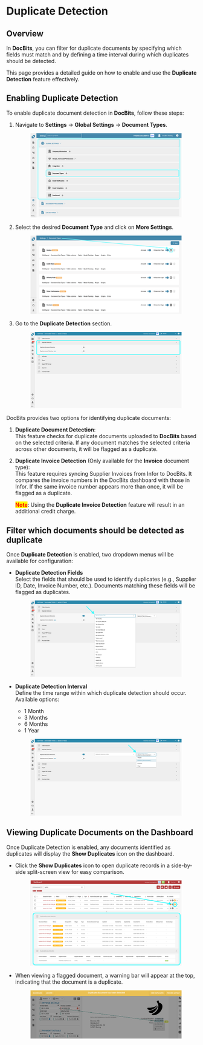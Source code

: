 # Duplicate Detection

## Overview

In **DocBits**, you can filter for duplicate documents by specifying which fields must match and by defining a time interval during which duplicates should be detected.

This page provides a detailed guide on how to enable and use the **Duplicate Detection** feature effectively.

## Enabling Duplicate Detection

To enable duplicate document detection in **DocBits**, follow these steps:

1.  Navigate to **Settings** → **Global Settings** → **Document Types**.

    <figure><img src="../../../../../.gitbook/assets/Calculate_PO_unit_price_1.png" alt=""><figcaption></figcaption></figure>
2.  Select the desired **Document Type** and click on **More Settings**.

    <figure><img src="../../../../../.gitbook/assets/Calculate_PO_unit_price_2.png" alt=""><figcaption></figcaption></figure>
3.  Go to the **Duplicate Detection** section.

    <figure><img src="../../../../../.gitbook/assets/DuplicateDocument_3.png" alt=""><figcaption></figcaption></figure>

DocBits provides two options for identifying duplicate documents:

1. **Duplicate Document Detection**: \
   This feature checks for duplicate documents uploaded to **DocBits** based on the selected criteria. If any document matches the selected criteria across other documents, it will be flagged as a duplicate.
2.  **Duplicate Invoice Detection** (Only available for the **Invoice** document type):\
    This feature requires syncing Supplier Invoices from Infor to DocBits. It compares the invoice numbers in the DocBits dashboard with those in Infor. If the same invoice number appears more than once, it will be flagged as a duplicate.

    <mark style="color:red;">**Note**</mark>: Using the **Duplicate Invoice Detection** feature will result in an additional credit charge.

## Filter which documents should be detected as duplicate

Once **Duplicate Detection** is enabled, two dropdown menus will be available for configuration:

*   **Duplicate Detection Fields**\
    Select the fields that should be used to identify duplicates (e.g., Supplier ID, Date, Invoice Number, etc.). Documents matching these fields will be flagged as duplicates.

    <figure><img src="../../../../../.gitbook/assets/DuplicateDocument_4.png" alt=""><figcaption></figcaption></figure>
*   **Duplicate Detection Interval**\
    Define the time range within which duplicate detection should occur. Available options:

    * 1 Month
    * 3 Months
    * 6 Months
    * 1 Year

    <figure><img src="../../../../../.gitbook/assets/DuplicateDocument_6.png" alt=""><figcaption></figcaption></figure>

## Viewing Duplicate Documents on the Dashboard

Once Duplicate Detection is enabled, any documents identified as duplicates will display the **Show Duplicates** icon on the dashboard.

*   Click the **Show Duplicates** icon to open duplicate records in a side-by-side split-screen view for easy comparison.

    <figure><img src="../../../../../.gitbook/assets/DuplicateDocument_7.png" alt=""><figcaption></figcaption></figure>
*   When viewing a flagged document, a warning bar will appear at the top, indicating that the document is a duplicate.

    <figure><img src="../../../../../.gitbook/assets/DuplicateDocument_5.png" alt=""><figcaption></figcaption></figure>
